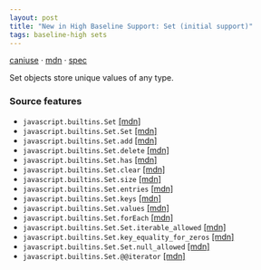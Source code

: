 ```yaml
---
layout: post
title: "New in High Baseline Support: Set (initial support)"
tags: baseline-high sets
---
```


[caniuse](https://caniuse.com/?search=set) · [mdn](https://developer.mozilla.org/en-US/search?q=Set (initial support)) · [spec](https://tc39.es/ecma262/multipage/keyed-collections.html#sec-set-objects)

Set objects store unique values of any type.

### Source features

- ``javascript.builtins.Set`` [[mdn]](https://developer.mozilla.org/en-US/search?q=javascript.builtins.Set)
- ``javascript.builtins.Set.Set`` [[mdn]](https://developer.mozilla.org/en-US/search?q=javascript.builtins.Set.Set)
- ``javascript.builtins.Set.add`` [[mdn]](https://developer.mozilla.org/en-US/search?q=javascript.builtins.Set.add)
- ``javascript.builtins.Set.delete`` [[mdn]](https://developer.mozilla.org/en-US/search?q=javascript.builtins.Set.delete)
- ``javascript.builtins.Set.has`` [[mdn]](https://developer.mozilla.org/en-US/search?q=javascript.builtins.Set.has)
- ``javascript.builtins.Set.clear`` [[mdn]](https://developer.mozilla.org/en-US/search?q=javascript.builtins.Set.clear)
- ``javascript.builtins.Set.size`` [[mdn]](https://developer.mozilla.org/en-US/search?q=javascript.builtins.Set.size)
- ``javascript.builtins.Set.entries`` [[mdn]](https://developer.mozilla.org/en-US/search?q=javascript.builtins.Set.entries)
- ``javascript.builtins.Set.keys`` [[mdn]](https://developer.mozilla.org/en-US/search?q=javascript.builtins.Set.keys)
- ``javascript.builtins.Set.values`` [[mdn]](https://developer.mozilla.org/en-US/search?q=javascript.builtins.Set.values)
- ``javascript.builtins.Set.forEach`` [[mdn]](https://developer.mozilla.org/en-US/search?q=javascript.builtins.Set.forEach)
- ``javascript.builtins.Set.Set.iterable_allowed`` [[mdn]](https://developer.mozilla.org/en-US/search?q=javascript.builtins.Set.Set.iterable_allowed)
- ``javascript.builtins.Set.key_equality_for_zeros`` [[mdn]](https://developer.mozilla.org/en-US/search?q=javascript.builtins.Set.key_equality_for_zeros)
- ``javascript.builtins.Set.Set.null_allowed`` [[mdn]](https://developer.mozilla.org/en-US/search?q=javascript.builtins.Set.Set.null_allowed)
- ``javascript.builtins.Set.@@iterator`` [[mdn]](https://developer.mozilla.org/en-US/search?q=javascript.builtins.Set.@@iterator)

